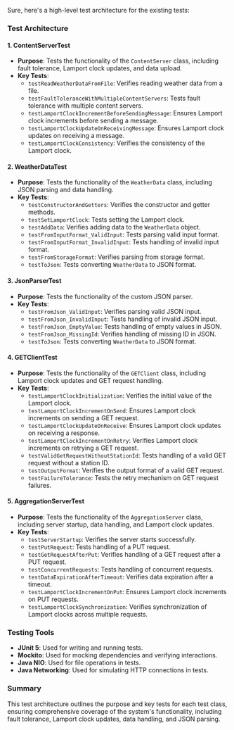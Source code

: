 Sure, here's a high-level test architecture for the existing tests:

### Test Architecture

#### 1. **ContentServerTest**

- **Purpose**: Tests the functionality of the `ContentServer` class, including fault tolerance, Lamport clock updates, and data upload.
- **Key Tests**:
  - `testReadWeatherDataFromFile`: Verifies reading weather data from a file.
  - `testFaultToleranceWithMultipleContentServers`: Tests fault tolerance with multiple content servers.
  - `testLamportClockIncrementBeforeSendingMessage`: Ensures Lamport clock increments before sending a message.
  - `testLamportClockUpdateOnReceivingMessage`: Ensures Lamport clock updates on receiving a message.
  - `testLamportClockConsistency`: Verifies the consistency of the Lamport clock.

#### 2. **WeatherDataTest**

- **Purpose**: Tests the functionality of the `WeatherData` class, including JSON parsing and data handling.
- **Key Tests**:
  - `testConstructorAndGetters`: Verifies the constructor and getter methods.
  - `testSetLamportClock`: Tests setting the Lamport clock.
  - `testAddData`: Verifies adding data to the `WeatherData` object.
  - `testFromInputFormat_ValidInput`: Tests parsing valid input format.
  - `testFromInputFormat_InvalidInput`: Tests handling of invalid input format.
  - `testFromStorageFormat`: Verifies parsing from storage format.
  - `testToJson`: Tests converting `WeatherData` to JSON format.

#### 3. **JsonParserTest**

- **Purpose**: Tests the functionality of the custom JSON parser.
- **Key Tests**:
  - `testFromJson_ValidInput`: Verifies parsing valid JSON input.
  - `testFromJson_InvalidInput`: Tests handling of invalid JSON input.
  - `testFromJson_EmptyValue`: Tests handling of empty values in JSON.
  - `testFromJson_MissingId`: Verifies handling of missing ID in JSON.
  - `testToJson`: Tests converting `WeatherData` to JSON format.

#### 4. **GETClientTest**

- **Purpose**: Tests the functionality of the `GETClient` class, including Lamport clock updates and GET request handling.
- **Key Tests**:
  - `testLamportClockInitialization`: Verifies the initial value of the Lamport clock.
  - `testLamportClockIncrementOnSend`: Ensures Lamport clock increments on sending a GET request.
  - `testLamportClockUpdateOnReceive`: Ensures Lamport clock updates on receiving a response.
  - `testLamportClockIncrementOnRetry`: Verifies Lamport clock increments on retrying a GET request.
  - `testValidGetRequestWithoutStationId`: Tests handling of a valid GET request without a station ID.
  - `testOutputFormat`: Verifies the output format of a valid GET request.
  - `testFailureTolerance`: Tests the retry mechanism on GET request failures.

#### 5. **AggregationServerTest**

- **Purpose**: Tests the functionality of the `AggregationServer` class, including server startup, data handling, and Lamport clock updates.
- **Key Tests**:
  - `testServerStartup`: Verifies the server starts successfully.
  - `testPutRequest`: Tests handling of a PUT request.
  - `testGetRequestAfterPut`: Verifies handling of a GET request after a PUT request.
  - `testConcurrentRequests`: Tests handling of concurrent requests.
  - `testDataExpirationAfterTimeout`: Verifies data expiration after a timeout.
  - `testLamportClockIncrementOnPut`: Ensures Lamport clock increments on PUT requests.
  - `testLamportClockSynchronization`: Verifies synchronization of Lamport clocks across multiple requests.

### Testing Tools

- **JUnit 5**: Used for writing and running tests.
- **Mockito**: Used for mocking dependencies and verifying interactions.
- **Java NIO**: Used for file operations in tests.
- **Java Networking**: Used for simulating HTTP connections in tests.

### Summary

This test architecture outlines the purpose and key tests for each test class, ensuring comprehensive coverage of the system's functionality, including fault tolerance, Lamport clock updates, data handling, and JSON parsing.
